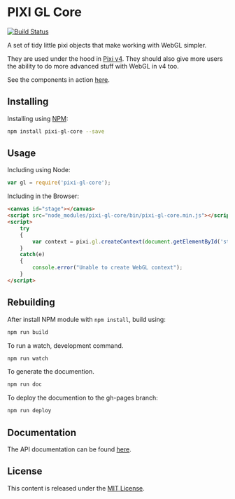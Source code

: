 # PIXI GL Core

[![Build Status](https://travis-ci.org/pixijs/pixi-gl-core.svg?branch=master)](https://travis-ci.org/pixijs/pixi-gl-core)

A set of tidy little pixi objects that make working with WebGL simpler.

They are used under the hood in [Pixi v4](http://pixijs.com). They should also give more users the ability to do more advanced stuff with WebGL in v4 too.

See the components in action [here](http://dev.goodboydigital.com/client/goodboy/million/).

## Installing

Installing using [NPM](https://npmjs.com):

```bash
npm install pixi-gl-core --save
```

## Usage

Including using Node:

```js
var gl = require('pixi-gl-core');
```

Including in the Browser:

```html
<canvas id="stage"></canvas>
<script src="node_modules/pixi-gl-core/bin/pixi-gl-core.min.js"></script>
<script>
    try
    {
        var context = pixi.gl.createContext(document.getElementById('stage'));
    }
    catch(e)
    {
        console.error("Unable to create WebGL context");
    }
</script>
```

## Rebuilding

After install NPM module with `npm install`, build using:

```bash
npm run build
```

To run a watch, development command.

```bash
npm run watch
```

To generate the documention.

```bash
npm run doc
```

To deploy the documention to the gh-pages branch:

```bash
npm run deploy
```

## Documentation

The API documentation can be found [here](http://pixijs.github.io/pixi-gl-core/).

## License

This content is released under the [MIT License](http://opensource.org/licenses/MIT).